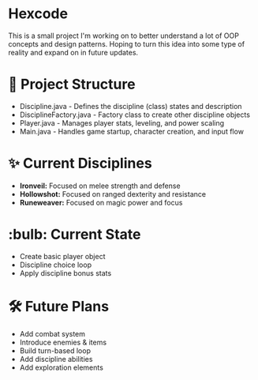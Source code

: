 <h1>Hexcode</h1>
<p>This is a small project I'm working on to better understand a lot of OOP concepts and design patterns. Hoping to turn this idea into some type of reality and expand on in future updates.</p>

<h1>📂 Project Structure</h1>
<ul>
    <li>Discipline.java - Defines the discipline (class) states and description</li>
    <li>DisciplineFactory.java - Factory class to create other discipline objects</l1>
    <li>Player.java - Manages player stats, leveling, and power scaling</li>
    <li>Main.java - Handles game startup, character creation, and input flow</li>
</ul>

<h1>✨ Current Disciplines</h1>
<ul>
    <li><b>Ironveil:</b> Focused on melee strength and defense</li>
    <li><b>Hollowshot:</b> Focused on ranged dexterity and resistance</li>
    <li><b>Runeweaver:</b> Focused on magic power and focus</li>
</ul>

<h1>:bulb: Current State</h1>
<ul>
    <li>Create basic player object</li>
    <li>Discipline choice loop</li>
    <li>Apply discipline bonus stats</li>
</ul>

<h1>🛠️ Future Plans</h1>
<ul>
    <li>Add combat system</li>
    <li>Introduce enemies & items</li>
    <li>Build turn-based loop</li>
    <li>Add discipline abilities</li>
    <li>Add exploration elements</li>
</ul>